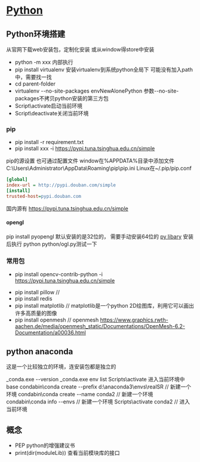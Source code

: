 # [Python](https://www.python.org/)

## Python环境搭建

从官网下载web安装包，定制化安装
或从window得store中安装

- python -m xxx  内部执行
- pip install virtualenv    安装virtualenv到系统python全局下 可能没有加入path中，需要找一找
- cd parent-folder
- virtualenv --no-site-packages envNewAlonePython 参数--no-site-packages不拷贝python安装的第三方包
- Script\activate启动当前环境
- Script\deactivate关闭当前环境

### pip

- pip install -r requirement.txt
- pip install xxx -i https://pypi.tuna.tsinghua.edu.cn/simple

pip的源设置
也可通过配置文件
window在%APPDATA%目录中添加文件
C:\Users\Administrator\AppData\Roaming\pip\pip.ini
Linux在~/.pip/pip.conf

```ini
[global]
index-url = http://pypi.douban.com/simple
[install]
trusted-host=pypi.douban.com
```

国内源有
https://pypi.tuna.tsinghua.edu.cn/simple

#### opengl

pip install pyopengl
默认安装的是32位的， 需要手动安装64位的
[py libary](https://www.lfd.uci.edu/~gohlke/pythonlibs/#pyopengl)
安装后执行 python python/ogl.py测试一下

### 常用包
<!-- opencv的包有几种类型，注意安全需要的 -->
- pip install opencv-contrib-python -i https://pypi.tuna.tsinghua.edu.cn/simple
<!-- 处理图像的 -->
- pip install pillow // 
- pip install redis
- pip install matplotlib // matplotlib是一个python 2D绘图库，利用它可以画出许多高质量的图像
- pip install openmesh // openmesh https://www.graphics.rwth-aachen.de/media/openmesh_static/Documentations/OpenMesh-6.2-Documentation/a00036.html

## python anaconda

这是一个比较独立的环境，连安装包都是独立的

_conda.exe --version
_conda.exe env list
Scripts\activate 进入当前环境中base
condabin\conda create --prefix d:\anaconda3\envs\realSR // 新建一个环境
condabin\conda create --name conda2 // 新建一个环境
condabin\conda info --envs // 新建一个环境
Scripts\activate conda2 // 进入当前环境


## 概念

- PEP python的增强建议书
- print(dir(moduleLib)) 查看当前模块库的接口
